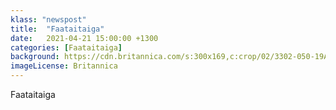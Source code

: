 ```yaml
---
klass: "newspost"
title:  "Faataitaiga"
date:   2021-04-21 15:00:00 +1300
categories: [Faataitaiga]
background: https://cdn.britannica.com/s:300x169,c:crop/02/3302-050-19A76564/Samoa-American.jpg
imageLicense: Britannica
---
```

Faataitaiga

